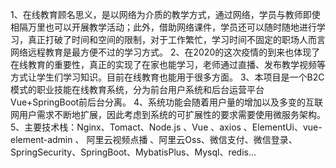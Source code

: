 1、在线教育顾名思义，是以网络为介质的教学方式，通过网络，学员与教师即使相隔万里也可以开展教学活动；此外，借助网络课件，学员还可以随时随地进行学习，真正打破了时间和空间的限制，对于工作繁忙，学习时间不固定的职场人而言网络远程教育是最方便不过的学习方式。
2、在2020的这次疫情的到来也体现了在线教育的重要性，真正的实现了在家也能学习，老师通过直播、发布教学视频等方式让学生们学习知识。目前在线教育也能用于很多方面。
3、本项目是一个B2C模式的职业技能在线教育系统，分为前台用户系统和后台运营平台 Vue+SpringBoot前后台分离。
4、系统功能会随着用户量的增加以及多变的互联网用户需求不断地扩展，因此考虑到系统的可扩展性的要求需要使用微服务架构。
5、主要技术栈：Nginx、Tomact、Node.js 、Vue 、axios 、ElementUi、vue-element-admin 、 阿里云视频点播 、阿里云Oss、微信支付、微信登录、SpringSecurity、SpringBoot、MybatisPlus、Mysql、redis...
   

